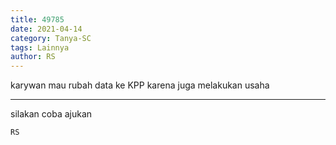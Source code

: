 ```yaml
---
title: 49785
date: 2021-04-14
category: Tanya-SC
tags: Lainnya
author: RS
---
```


karywan mau rubah data ke KPP karena juga melakukan usaha

---

silakan coba ajukan

`RS`
